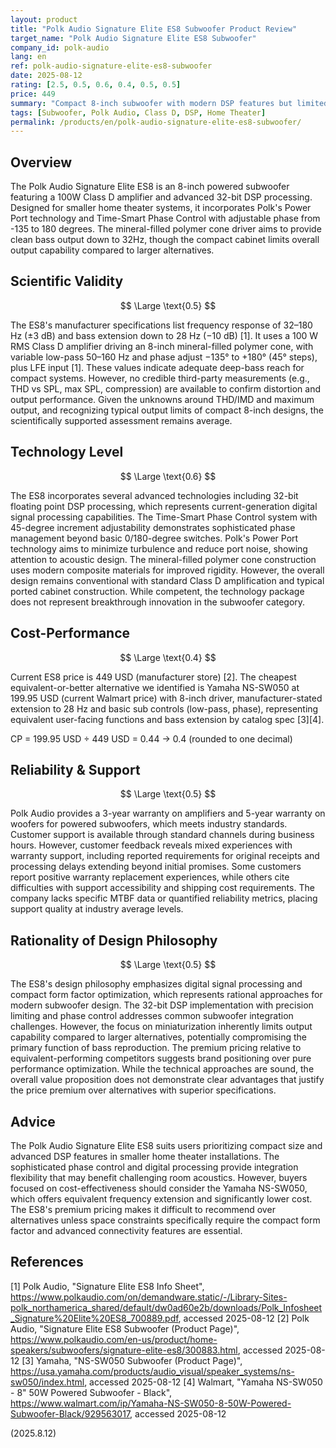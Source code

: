 ```yaml
---
layout: product
title: "Polk Audio Signature Elite ES8 Subwoofer Product Review"
target_name: "Polk Audio Signature Elite ES8 Subwoofer"
company_id: polk-audio
lang: en
ref: polk-audio-signature-elite-es8-subwoofer
date: 2025-08-12
rating: [2.5, 0.5, 0.6, 0.4, 0.5, 0.5]
price: 449
summary: "Compact 8-inch subwoofer with modern DSP features but limited output and high pricing"
tags: [Subwoofer, Polk Audio, Class D, DSP, Home Theater]
permalink: /products/en/polk-audio-signature-elite-es8-subwoofer/
---
```


## Overview

The Polk Audio Signature Elite ES8 is an 8-inch powered subwoofer featuring a 100W Class D amplifier and advanced 32-bit DSP processing. Designed for smaller home theater systems, it incorporates Polk's Power Port technology and Time-Smart Phase Control with adjustable phase from -135 to 180 degrees. The mineral-filled polymer cone driver aims to provide clean bass output down to 32Hz, though the compact cabinet limits overall output capability compared to larger alternatives.

## Scientific Validity

$$ \Large \text{0.5} $$

The ES8's manufacturer specifications list frequency response of 32–180 Hz (±3 dB) and bass extension down to 28 Hz (−10 dB) [1]. It uses a 100 W RMS Class D amplifier driving an 8-inch mineral-filled polymer cone, with variable low-pass 50–160 Hz and phase adjust −135° to +180° (45° steps), plus LFE input [1]. These values indicate adequate deep-bass reach for compact systems. However, no credible third-party measurements (e.g., THD vs SPL, max SPL, compression) are available to confirm distortion and output performance. Given the unknowns around THD/IMD and maximum output, and recognizing typical output limits of compact 8-inch designs, the scientifically supported assessment remains average.

## Technology Level

$$ \Large \text{0.6} $$

The ES8 incorporates several advanced technologies including 32-bit floating point DSP processing, which represents current-generation digital signal processing capabilities. The Time-Smart Phase Control system with 45-degree increment adjustability demonstrates sophisticated phase management beyond basic 0/180-degree switches. Polk's Power Port technology aims to minimize turbulence and reduce port noise, showing attention to acoustic design. The mineral-filled polymer cone construction uses modern composite materials for improved rigidity. However, the overall design remains conventional with standard Class D amplification and typical ported cabinet construction. While competent, the technology package does not represent breakthrough innovation in the subwoofer category.

## Cost-Performance

$$ \Large \text{0.4} $$

Current ES8 price is 449 USD (manufacturer store) [2]. The cheapest equivalent-or-better alternative we identified is Yamaha NS-SW050 at 199.95 USD (current Walmart price) with 8-inch driver, manufacturer-stated extension to 28 Hz and basic sub controls (low-pass, phase), representing equivalent user-facing functions and bass extension by catalog spec [3][4].

CP = 199.95 USD ÷ 449 USD = 0.44 → 0.4 (rounded to one decimal)

## Reliability & Support

$$ \Large \text{0.5} $$

Polk Audio provides a 3-year warranty on amplifiers and 5-year warranty on woofers for powered subwoofers, which meets industry standards. Customer support is available through standard channels during business hours. However, customer feedback reveals mixed experiences with warranty support, including reported requirements for original receipts and processing delays extending beyond initial promises. Some customers report positive warranty replacement experiences, while others cite difficulties with support accessibility and shipping cost requirements. The company lacks specific MTBF data or quantified reliability metrics, placing support quality at industry average levels.

## Rationality of Design Philosophy

$$ \Large \text{0.5} $$

The ES8's design philosophy emphasizes digital signal processing and compact form factor optimization, which represents rational approaches for modern subwoofer design. The 32-bit DSP implementation with precision limiting and phase control addresses common subwoofer integration challenges. However, the focus on miniaturization inherently limits output capability compared to larger alternatives, potentially compromising the primary function of bass reproduction. The premium pricing relative to equivalent-performing competitors suggests brand positioning over pure performance optimization. While the technical approaches are sound, the overall value proposition does not demonstrate clear advantages that justify the price premium over alternatives with superior specifications.

## Advice

The Polk Audio Signature Elite ES8 suits users prioritizing compact size and advanced DSP features in smaller home theater installations. The sophisticated phase control and digital processing provide integration flexibility that may benefit challenging room acoustics. However, buyers focused on cost-effectiveness should consider the Yamaha NS-SW050, which offers equivalent frequency extension and significantly lower cost. The ES8's premium pricing makes it difficult to recommend over alternatives unless space constraints specifically require the compact form factor and advanced connectivity features are essential.

## References

[1] Polk Audio, "Signature Elite ES8 Info Sheet", https://www.polkaudio.com/on/demandware.static/-/Library-Sites-polk_northamerica_shared/default/dw0ad60e2b/downloads/Polk_Infosheet_Signature%20Elite%20ES8_700889.pdf, accessed 2025-08-12
[2] Polk Audio, "Signature Elite ES8 Subwoofer (Product Page)", https://www.polkaudio.com/en-us/product/home-speakers/subwoofers/signature-elite-es8/300883.html, accessed 2025-08-12
[3] Yamaha, "NS-SW050 Subwoofer (Product Page)", https://usa.yamaha.com/products/audio_visual/speaker_systems/ns-sw050/index.html, accessed 2025-08-12
[4] Walmart, "Yamaha NS-SW050 - 8" 50W Powered Subwoofer - Black", https://www.walmart.com/ip/Yamaha-NS-SW050-8-50W-Powered-Subwoofer-Black/929563017, accessed 2025-08-12

(2025.8.12)